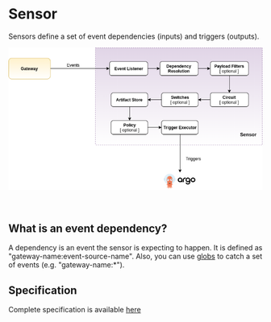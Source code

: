 # Sensor
Sensors define a set of event dependencies (inputs) and triggers (outputs). 
<br/>

<p align="center">
  <img src="https://github.com/argoproj/argo-events/blob/master/docs/assets/sensor.png?raw=true" alt="Sensor"/>
</p>

<br/>

## What is an event dependency?
A dependency is an event the sensor is expecting to happen. It is defined as "gateway-name:event-source-name".
Also, you can use [globs](https://github.com/gobwas/glob#syntax) to catch a set of events (e.g. "gateway-name:*").

## Specification
Complete specification is available [here]()
